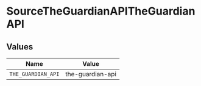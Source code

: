 # SourceTheGuardianAPITheGuardianAPI


## Values

| Name               | Value              |
| ------------------ | ------------------ |
| `THE_GUARDIAN_API` | the-guardian-api   |